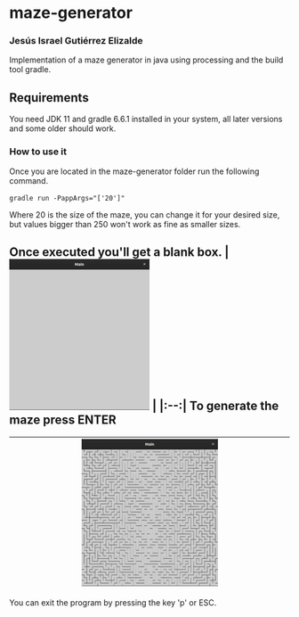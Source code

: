 # maze-generator
### Jesús Israel Gutiérrez Elizalde
Implementation of a maze generator in java using processing and the
build tool gradle.
## Requirements 
You need JDK 11 and gradle 6.6.1 installed in your system, all later 
versions and some older should work.
### How to use it
Once you are located in the maze-generator folder run the following 
command.
```
gradle run -PappArgs="['20']"
```
Where 20 is the size of the maze, you can change it for your desired 
size, but values bigger than 250 won't work as fine as smaller sizes.

Once executed you'll get a blank box.
| <img src="/img/blankCanvas.png" width="50%"> | 
|:--:|
To generate the maze press ENTER
---------------------------------------------------
| <img src="/img/mazeGenerated1.png" width="50%"> | 
|:--:|
You can exit the program by pressing the key 'p' or ESC.
